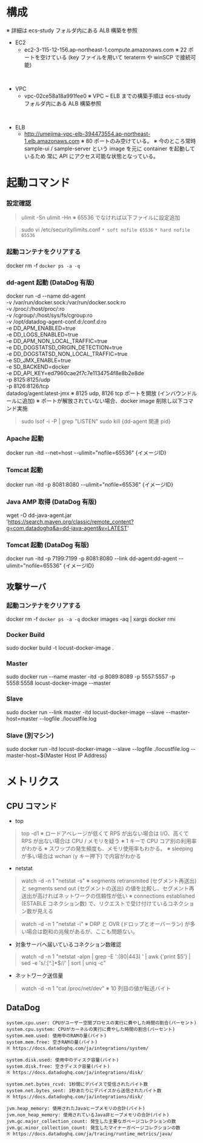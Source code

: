 # 構成

※ 詳細は ecs-study フォルダ内にある ALB 構築を参照

* EC2
  * ec2-3-115-12-156.ap-northeast-1.compute.amazonaws.com
    ※ 22 ポートを空けている (key ファイルを用いて teraterm や winSCP で接続可能)
<br>

* VPC
  * vpc-02ce58a18a991fee0
    ※ VPC ~ ELB までの構築手順は ecs-study フォルダ内にある ALB 構築参照

<br>

* ELB
  * http://umejima-vpc-elb-394473554.ap-northeast-1.elb.amazonaws.com
    ※ 80 ポートのみ空けている。
    ※ 今のところ常時 sample-ui / sample-server という image を元に container を起動しているため
       常に API にアクセス可能な状態となっている。


# 起動コマンド
### 設定確認
> ulimit -Sn
> ulimit -Hn
※ 65536 でなければ以下ファイルに設定追加

> sudo vi /etc/security/limits.conf
  `* soft nofile 65536`
  `* hard nofile 65536`

### 起動コンテナをクリアする
docker rm -f `docker ps -a -q`

### dd-agent 起動 (DataDog 有版)
docker run -d --name dd-agent \
  -v /var/run/docker.sock:/var/run/docker.sock:ro \
  -v /proc/:/host/proc/:ro \
  -v /cgroup/:/host/sys/fs/cgroup:ro \
  -v /opt/datadog-agent-conf.d:/conf.d:ro \
  -e DD_APM_ENABLED=true \
  -e DD_LOGS_ENABLED=true \
  -e DD_APM_NON_LOCAL_TRAFFIC=true \
  -e DD_DOGSTATSD_ORIGIN_DETECTION=true \
  -e DD_DOGSTATSD_NON_LOCAL_TRAFFIC=true \
  -e SD_JMX_ENABLE=true \
  -e SD_BACKEND=docker \
  -e DD_API_KEY=ed7960cae2f7c7e1134754f8e8b2e8de \
  -p 8125:8125/udp \
  -p 8126:8126/tcp \
  datadog/agent:latest-jmx
※ 8125 udp, 8126 tcp ポートを開放 (インバウンドルールに追加)
※ ポートが解放されていない場合、docker image 削除し以下コマンド実施
   > sudo lsof -i -P | grep "LISTEN"
   > sudo kill {dd-agent 関連 pid}

### Apache 起動
docker run -itd --net=host --ulimit="nofile=65536" {イメージID}

### Tomcat 起動
docker run -itd -p 8081:8080 --ulimit="nofile=65536" {イメージID}

### Java AMP 取得 (DataDog 有版)
wget -O dd-java-agent.jar 'https://search.maven.org/classic/remote_content?g=com.datadoghq&a=dd-java-agent&v=LATEST'

### Tomcat 起動 (DataDog 有版)
docker run -itd -p 7199:7199 -p 8081:8080 --link dd-agent:dd-agent --ulimit="nofile=65536" {イメージID}

## 攻撃サーバ
### 起動コンテナをクリアする
docker rm -f `docker ps -a -q`
docker images -aq | xargs docker rmi

### Docker Build
sudo docker build -t locust-docker-image .

### Master
sudo docker run --name master -itd -p 8089:8089 -p 5557:5557 -p 5558:5558 locust-docker-image --master

### Slave
sudo docker run --link master -itd locust-docker-image --slave --master-host=master --logfile ./locustfile.log

### Slave (別マシン)
sudo docker run -itd locust-docker-image --slave --logfile ./locustfile.log --master-host=${Master Host IP Address}

# メトリクス
## CPU コマンド
* top
> top -d1
※ ロードアベレージが低くて RPS が出ない場合は I/O、高くて RPS が出ない場合は CPU / メモリを疑う
※ 1 キーで CPU コア別の利用率がわかる
※ スワップの発生頻度も、メモリ使用率もわかる。
※ sleeping が多い場合は wchan (y キー押下) で内容がわかる

* netstat
> watch -d -n 1 "netstat -s"
※ segments retransmited (セグメント再送出) と segments send out (セグメントの送出) の値を比較し、セグメント再送出が高ければネットワークの信頼性が低い
※ connections established (ESTABLE コネクション数) で、リクエストで受け付けているコネクション数が見える

> watch -d -n 1 "netstat -i"
※ DRP と OVR (ドロップとオーバーラン) が多い場合は飽和の兆候があるが、ここも問題ない。

* 対象サーバへ届いているコネクション数確認
> watch -d -n 1 "netstat -alpn | grep -E ':(80|443) ' | awk {'print $5'} | sed -e 's/\:[^.]*$//' | sort | uniq -c"

* ネットワーク送信量
> watch -d -n 1 "cat /proc/net/dev"
※ 10 列目の値が転送バイト

## DataDog

```
system.cpu.user: CPUがユーザー空間プロセスの実行に費やした時間の割合(パーセント)
system.cpu.system: CPUがカーネルの実行に費やした時間の割合(パーセント)
system.mem.used: 使用中のRAMの量(バイト)
system.mem.free: 空きRAMの量(バイト)
※ https://docs.datadoghq.com/ja/integrations/system/

system.disk.used: 使用中のディスク容量(バイト)
system.disk.free: 空きディスク容量(バイト)
※ https://docs.datadoghq.com/ja/integrations/disk/

system.net.bytes_rcvd: 1秒間にデバイスで受信されたバイト数
system.net.bytes_sent: 1秒あたりにデバイスから送信されたバイト数
※ https://docs.datadoghq.com/ja/integrations/disk/

jvm.heap_memory: 使用されたJavaヒープメモリの合計(バイト)
jvm.non_heap_memory: 使用されているJava非ヒープメモリの合計(バイト)
jvm.gc.major_collection_count: 発生した主要なガベージコレクションの数
jvm.gc.minor_collection_count: 発生したマイナーガベージコレクションの数
※ https://docs.datadoghq.com/ja/tracing/runtime_metrics/java/
```
